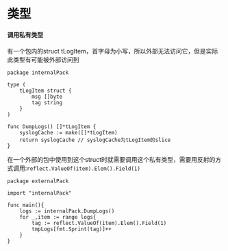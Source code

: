 # 类型

#### 调用私有类型

有一个包内的struct tLogItem，首字母为小写，所以外部无法访问它，但是实际此类型有可能被外部访问到

```
package internalPack

type (
	tLogItem struct {
		msg []byte
		tag string
	}
)

func DumpLogs() []*tLogItem {
	syslogCache := make([]*tLogItem)
	return syslogCache // syslogCache为tLogItem的slice
}
```

在一个外部的包中使用到这个struct时就需要调用这个私有类型，需要用反射的方式调用:`reflect.ValueOf(item).Elem().Field(1)`

```
package externalPack

import "internalPack"

func main(){
	logs := internalPack.DumpLogs()
	for _,item := range logs{
		tag := reflect.ValueOf(item).Elem().Field(1)
		tmpLogs[fmt.Sprint(tag)]++
	}
}

```

